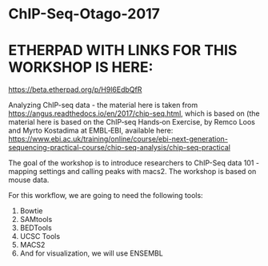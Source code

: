 # ChIP-Seq-Otago-2017

# ETHERPAD WITH LINKS FOR THIS WORKSHOP IS HERE: 
https://beta.etherpad.org/p/H9l6EdbQfR

Analyzing ChIP-seq data - the material here is taken from https://angus.readthedocs.io/en/2017/chip-seq.html, which is based on (the material here is based on the 
ChIP‐seq Hands‐on Exercise, by Remco Loos and Myrto Kostadima at EMBL‐EBI, available here: https://www.ebi.ac.uk/training/online/course/ebi-next-generation-sequencing-practical-course/chip-seq-analysis/chip-seq-practical

The goal of the workshop is to introduce researchers to ChIP-Seq data 101 - mapping settings and calling peaks with macs2. The workshop is based on mouse data.

For this workflow, we are going to need the following tools:

1. Bowtie
2. SAMtools
3. BEDTools
4. UCSC Tools
5. MACS2
6. And for visualization, we will use ENSEMBL

